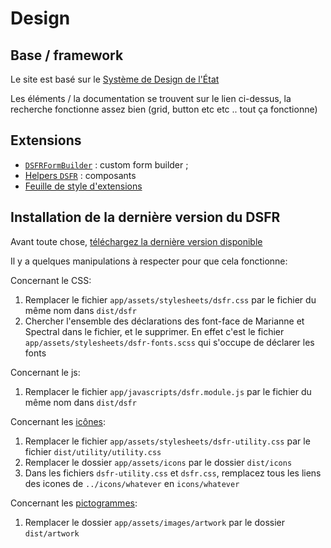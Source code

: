 # Design

## Base / framework

Le site est basé sur le [Système de Design de
l'État](https://www.systeme-de-design.gouv.fr/)

Les éléments / la documentation se trouvent sur le lien ci-dessus, la recherche
fonctionne assez bien (grid, button etc etc .. tout ça fonctionne)

## Extensions

* [`DSFRFormBuilder`](../app/form_builders/dsfr_form_builder.rb) : custom form
    builder ;
* [Helpers `DSFR`](../app/helpers/dsfr/) : composants
* [Feuille de style d'extensions](../app/assets/stylesheets/dsfr-extensions.css)

## Installation de la dernière version du DSFR

Avant toute chose, [téléchargez la dernière version
disponible](https://github.com/GouvernementFR/dsfr/releases)

Il y a quelques manipulations à respecter pour que cela fonctionne:

Concernant le CSS:

1. Remplacer le fichier `app/assets/stylesheets/dsfr.css` par le fichier du même nom dans `dist/dsfr`
2. Chercher l'ensemble des déclarations des font-face de Marianne et Spectral
   dans le fichier, et le supprimer. En effet c'est le fichier
   `app/assets/stylesheets/dsfr-fonts.scss` qui s'occupe de déclarer les fonts

Concernant le js:

1. Remplacer le fichier `app/javascripts/dsfr.module.js` par le fichier
   du même nom dans `dist/dsfr`

Concernant les [icônes](https://www.systeme-de-design.gouv.fr/elements-d-interface/fondamentaux-techniques/icone):

1. Remplacer le fichier `app/assets/stylesheets/dsfr-utility.css` par le fichier `dist/utility/utility.css`
2. Remplacer le dossier `app/assets/icons` par le dossier `dist/icons`
3. Dans les fichiers `dsfr-utility.css` et `dsfr.css`, remplacez tous les liens
   des icones de `../icons/whatever` en `icons/whatever`

Concernant les [pictogrammes](https://www.systeme-de-design.gouv.fr/elements-d-interface/fondamentaux-techniques/pictogramme):

1. Remplacer le dossier `app/assets/images/artwork` par le dossier `dist/artwork`

